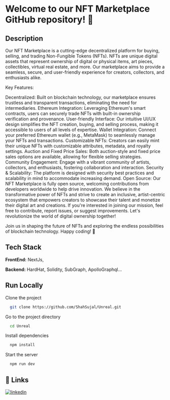 
# Welcome to our NFT Marketplace GitHub repository!  🚀


## Description


Our NFT Marketplace is a cutting-edge decentralized platform for buying, selling, and trading Non-Fungible Tokens (NFTs). NFTs are unique digital assets that represent ownership of digital or physical items, art pieces, collectibles, virtual real estate, and more. Our marketplace aims to provide a seamless, secure, and user-friendly experience for creators, collectors, and enthusiasts alike.

Key Features:

Decentralized: Built on blockchain technology, our marketplace ensures trustless and transparent transactions, eliminating the need for intermediaries.
Ethereum Integration: Leveraging Ethereum's smart contracts, users can securely trade NFTs with built-in ownership verification and provenance.
User-friendly Interface: Our intuitive UI/UX design simplifies the NFT creation, buying, and selling process, making it accessible to users of all levels of expertise.
Wallet Integration: Connect your preferred Ethereum wallet (e.g., MetaMask) to seamlessly manage your NFTs and transactions.
Customizable NFTs: Creators can easily mint their unique NFTs with customizable attributes, metadata, and royalty settings.
Auction and Fixed Price Sales: Both auction-style and fixed price sales options are available, allowing for flexible selling strategies.
Community Engagement: Engage with a vibrant community of artists, collectors, and enthusiasts, fostering collaboration and interaction.
Security & Scalability: The platform is designed with security best practices and scalability in mind to accommodate increasing demand.
Open Source: Our NFT Marketplace is fully open source, welcoming contributions from developers worldwide to help drive innovation.
We believe in the transformative power of NFTs and strive to create an inclusive, artist-centric ecosystem that empowers creators to showcase their talent and monetize their digital art and creations. If you're interested in joining our mission, feel free to contribute, report issues, or suggest improvements. Let's revolutionize the world of digital ownership together!

Join us in shaping the future of NFTs and exploring the endless possibilities of blockchain technology. Happy coding! 🎉



## Tech Stack

**FrontEnd:** NextJs, 

**Backend:** HardHat, Solidity, SubGraph, ApolloGraphql...



## Run Locally

Clone the project

```bash
  git clone https://github.com/ShahSujal/Unreal.git
```

Go to the project directory

```bash
  cd Unreal
```

Install dependencies

```bash
  npm install
```

Start the server

```bash
  npm run dev
```



## 🔗 Links
[![linkedin](https://img.shields.io/badge/linkedin-0A66C2?style=for-the-badge&logo=linkedin&logoColor=white)](https://www.linkedin.com/in/sujal-shah-40a995201/)





